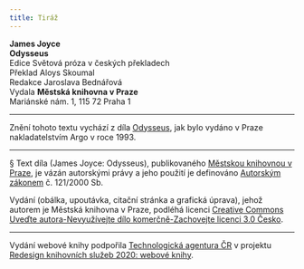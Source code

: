 ```yaml
---
title: Tiráž
---
```


**James Joyce**  
**Odysseus**  
Edice Světová próza v českých překladech  
Překlad Aloys Skoumal  
Redakce Jaroslava Bednářová  
Vydala **Městská knihovna v Praze**  
Mariánské nám. 1, 115 72 Praha 1  
[^1]: Přistoupím k oltáři božímu.  
[^2]: Zlatoústý.  
[^3]: Algernon Charles Swinburne (1837–1909), angl. básník.  
[^4]: Po vínově rudém moři;  z Homérovy _Odysseje_.  
[^5]: Moře! Moře!; z Xenofontovy _Anabáze_.  
[^6]: Pupek.  
[^7]: Mater Misericordiae, Richmond – nemocnice v Dublinu.  
[^8]: Nechť tě obklopí liliový zástup zářících vyznavačů, nechť tě přivítá plesající sbor panen. (Irská modlitba nad umírajícím.)  
[^9]: Ve jménu Otce i Syna i Ducha svatého.  
[^10]: A v jednu svatou všeobecnou a apoštolskou církev; vyznání víry, součást mše.  
[^11]: Hrome! Panebože!  
[^12]: Láska matčina; láska k matce.  
[^13]: Po přímých cestách.  
[^14]: Cena Paříže, vyznamenání.  
[^15]: Mistr všech vědoucích (tj. Aristoteles), z Dantova _Pekla_.  
[^16]: Po sobě.  
[^17]: Vedle sebe.  
[^18]: Věčný zákon.  
[^19]: Biskupský pláštík.  
[^20]: Doslova: Přines s sebou; soudní obsílka.  
[^21]: Ať odpočívá v pokoji.  
[^22]: Na stráž!; z Verdiho _Trubadúra_.  
[^23]: Úvodní árie.  
[^24]: Slez dolů, plešatče, abys příliš nezplešatěl.  
[^25]: Ó ano, jistě!  
[^26]: Doslova: velký rok; nesmírná doba.  
[^27]: Kdo vás přivedl do tohoto trapného stavu?  
[^28]: Holub, Josefe.  
[^29]: Teplé mléko.  
[^30]: Králíku.  
[^31]: Loterie, terno.  
[^32]: Život Ježíšův.  
[^33]: To víš, je to legrační. Jsem socialista. Nevěřím v boží existenci. Tátovi to nesmím říct.  
[^34]: On věří?  
[^35]: Můj otec ano.  
[^36]: Konec.  
[^37]: Fyzika, chemie a přírodověda.  
[^38]: Zadělávané plíčky.  
[^39]: Boulevard St. Michel.  
[^40]: On, to jsem já sám.  
[^41]: Ještě dvě minuty.  
[^42]: Zavřeno.  
[^43]: Haha!  
[^44]: Cože?  
[^45]: Baletní sukýnka.  
[^46]: Dlouhé bílé kalhoty a krátké červené; název humoristických časopisů.  
[^47]: Řezy.  
[^48]: Krém bretonského pudinku.  
[^49]: Půl žejdlíku!  
[^50]: On je Ir. Holandský? Sýr ne. Irové, my dva, Irsko, víte? To jo!  
[^51]: Na zdraví!  
[^52]: Slečna.  
[^53]: Děvče pro všechno.  
[^54]: Můj syn.  
[^55]: Pramice uvízlá v písku.  
[^56]: Přemýšleje o hrozných věcech.  
[^57]: Samozřejmě.  
[^58]: Bratr čuník.  
[^59]: K tobě všeliké tělo přijde; _Žalm 65, 37_.  
[^60]: Spíše.  
[^61]: A viděl Bůh. A bylo velmi dobré; Genesis 1, 31.  
[^62]: Hle, jak malá nožka!  
[^63]: Dni i noci kvílí nad utrpěnými křivdami.  
[^64]: Onen totiž Lucifer, jenž nezná západu. (Z obřadů svěcení svící na Bílou sobotu, Lucifer = Světlonoš, Jitřenka.)  
[^65]: No dobře.  
[^66]: Tam ruku dám ti; z Mozartova _Dona Giovanniho_.  
[^67]: Zda chci či nechci; z Mozartova _Dona Giovanniho._  
[^68]: Sladké nic nedělání.  
[^69]: Stavovská solidarita, morálka.  
[^70]: Ejhle člověk! – Pilátův výrok o Ježíšovi.  
[^71]: Iesus Nazarenus Rex Iudaeorum – Ježíš Nazaretský, král židovský.  
[^72]: Iesus Hominum Salvator – Ježíš, spasitel lidí; In hoc Signo (vinces) – V tomto znamení (zvítězíš); In Hac Salus – V tomto (kříži) spása.  
[^73]: Stála Matka, mariánský hymnus.  
[^74]: Kdo je člověk!  
[^75]: Španělská pleť.  
[^76]: Jak chví se srdce mé; z Mozartova _Dona Giovanniho_.  
[^77]: Nevcházej v soud se služebníkem svým, Pane. _Žalm 142, 2_.  
[^78]: A neuveď nás v pokušení; z _Otčenáše_.  
[^79]: Do ráje (ať doprovodí tě andělé); pohřební zpěv.  
[^80]: Nechť má tělo.  
[^81]: O mrtvých nejinak než dříve, tj. stejně jako dříve – jen dobré.  
[^82]: Pesach, židovské Velikonce.  
[^83]: Slyš, Izraeli, Hospodin Bůh náš, Hospodin jeden jest.  
[^84]: Léta Páně.  
[^85]: Říše římská.  
[^86]: Vstupte, děti!  
[^87]: Pane, smiluj se!  
[^88]: Pokoj bychom vyprosili tobě… porozprávět sobě… neb vichr právě ustal ve své zlobě; z Dantovy _Božské komedie_, přel. O. F. Babler.  
[^89]: V tom vzduchu šerém; z Dantovy _Božské komedie_, přel. O. F. Babler.  
[^90]: Tak pokojná ta auriflamma (praporec); z Dantovy _Božské komedie_, přel. K. Vrátný.  
[^91]: Větší touhou, zírat zas, mě zažeh; z Dantovy _Božské komedie_, přel. K. Vrátný.  
[^92]: Itálie, učitelka umění.  
[^93]: Zákon odvety; z knihy _Exodus_.  
[^94]: Byla kdysi Trója; z Vergiliovy _Aeneidy_.  
[^95]: Žádné statky.  
[^96]: Bůh to byl, jenž poklid tento mi zjednal; z Vergiliových _Zpěvů pastýřských_, přel. O. Vaňorný.  
[^97]: Naše věc je svatá; z opery _Hugenoti_ od. G. Meyerbeera (1791–1864).  
[^98]: Don Giovanni! K tomuto kvasu jsi mne pozval! Z Mozartova _Dona Giovanniho,_ přel. R. Vonásek.  
[^99]: A on pak trubku udělal si z řiti; z Dantovy _Božské komedie_, přel. O. F. Babler.  
[^100]: Zdráv buď, Mistře.  
[^101]: Předpeklí.  
[^102]: Ani nejmenovat!  
[^103]: Člun je na souši. Jsem kněz. – Slova z irského slabikáře.  
[^104]: Pohledem člověka zahubí (bazilišek).  
[^105]: Kraj mládí; v keltské mytologii blažené bezčasí.  
[^106]: Běhna.  
[^107]: Čemu se posmíváš, tomu budeš sloužit.  
[^108]: Je Velký pátek!  
[^109]: Ještě dvacet sous. Budeme dělat prasečinky. Minet? Chceš?  
[^110]: Rozvod od stolu a lože.  
[^111]: Tvary slovesa močit.  
[^112]: Měli by mě zarazit.  
[^113]: Ba co více. V lidské společnosti záleží nejvíce na tom, aby byla láska mezi mnohými.  
[^114]: Oroduj za nás.  
[^115]: Polib mi prdel! Srdíčko moje.  
[^116]: Praví Eglinton Posloupnopisec.  
[^117]: V ten čas, kdy život náš je na půl cestě; z Dantovy _Božské komedie_, přel. K. Vrátný.  
[^118]: Ještě víc. Podnes. Znovu. Potom.  
[^119]: Sebetrapič – název antického dramatu a též básně Ch. Baudelaira.  
[^120]: Býk ověnčený k oběti.  
[^121]: Štěpánovo děvče. Ano, jeho. Gelindo se rozhodne, že nebude Š. D. milovat.  
[^122]: Otče, pravil; padající Ikarus volá svého otce podobně jako Kristus na kříži.  
[^123]: Co chcete?  
[^124]: Našel jsem to! Už to mám!  
[^125]: Já sám.  
[^126]: _Summa_ proti pohanům od Tomáše Akvinského.  
[^127]: Irský bůh lásky a krásy.  
[^128]: Náš přítel.  
[^129]: _Třicetiletá_ – Balzakův román.  
[^130]: V pravdě je hodné a spravedlivé; počátek eucharistické modlitby při mši.  
[^131]: Počet vyvolených.  
[^132]: Ejakulace semene do ženského přirození.  
[^133]: Tvořit beránky.  
[^134]: Bože, ku pomoci.  
[^135]: Reš (hebrejská číslice): Blahoslavení neposkvrnění: Počátek slov tvých jest pravda: na věky všickni soudové spravedlnosti tvé. _Žalm 118_.  
[^136]: Sin (hebrejská číslice): Knížata pronásledovala mne bez příčiny: a slov tvých strachovalo se srdce mé.  
[^137]: Taky jsem míval takové názory, když jsem byl mladičký jako vy. Potom jsem se přesvědčil, že svět je dravec. Škoda. Vždyť váš hlas… byl by zdrojem příjmu, jen do toho. A zatím se obětujete. Oběť nekrvavá.  
[^138]: Doufejme.  
[^139]: Dejte na má slova. Uvažujte.  
[^140]: Budu uvažovat.  
[^141]: Ale vážně, hm?  
[^142]: Vida. Přijďte za mnou a myslete na to.  
[^143]: Nashledanou, Mistře. A děkuji.  
[^144]: Není za co. Promiňte. Všechno nejlepší.  
[^145]: Nerozluštitelné kabalistické zaklínadlo.  
[^146]: Hluboký hlas, bas.  
[^147]: Chtěl jsem z přinucení.  
[^148]: Poslední módní výkřik.  
[^149]: Ve městě, u moře.  
[^150]: Milostně, leč nepříliš.  
[^151]: Celá láska se mi zjevila, upřel jsem na ni pohled; z Flotowovy opery _Marta_.  
[^152]: Komorní hudba. Nočník.  
[^153]: Zde v těch kobkách svátosti; z Mozartovy _Kouzelné flétny_, přel. J. K. Chmelenský.  
[^154]: Má vina.  
[^155]: Příteli.  
[^156]: Buď zticha.  
[^157]: Houbovité tělísko.  
[^158]: Ve chvíli smrti při popravě.  
[^159]: Mečík krvavý.  
[^160]: Irský pozemní hokej.  
[^161]: Družina.  
[^162]: Pro veřejné blaho.  
[^163]: Irský přípitek.  
[^164]: Irský národ; jméno vlasteneckého sdružení.  
[^165]: Přestaň.  
[^166]: Příčetný.  
[^167]: Naplivat na Angličany! Věrolomný Albion!  
[^168]: Třesky plesky.  
[^169]: V zahradě.  
[^170]: Německá sentimentální vojenská píseň.  
[^171]: V lůně matčině.  
[^172]: Zjevení Páně neboli Tří králů.  
[^173]: Vstaň, osvěť se (Jeruzaléme).  
[^174]: Všickni … ze Sáby přijdou.  
[^175]: Spomožení naše ve jménu Páně. – Který stvořil nebe i zemi. – Pán s vámi. – I s duchem tvým.  
[^176]: Bože, jehož jménem se veškerenstvo posvěcuje, vylej své požehnání na toto stvoření: a učiň, aby kdožkoli jich podle zákona i vůle s díkučiněním požívati bude, skrze vzývání Tvého přesvatého jména tvým působením tělesného zdraví i duševní záštity dosáhl skrze Krista Pána našeho.  
[^177]: Velevážený pan.  
[^178]: Spojka „a“.  
[^179]: Sbohem, milý kamaráde! Sbohem!  
[^180]: Mše za zemřelé.  
[^181]: Zkratky nehorázných titulů, podle E. Kreutzera znamenají: Podvazkový rytíř, Rytíř sv. Patrika, Chrámový rytíř (tj. zednář), Tajný rada, Rytířský komandér lázeňského řádu, Poslanec, Smírčí soudce, Bakalář lékařství, Řád za vynikající službu, Sodomita, Vrchní štolba, Člen Královské irské akademie, Bakalář práv, Doktor hudby, Chudinský opatrovník, Člen Trojické koleje v Dublinu, Člen Královské irské univerzity, Člen Královské irské lékařské koleje, Člen Královské irské chirurgické koleje.  
[^182]: Pěkná podívaná!  
[^183]: Té neskonalé (svátosti) – hymnus od Tomáše Akvinského.  
[^184]: Chléb z nebe dal jsi jim.  
[^185]: Mrzutost.  
[^186]: Chvalte Hospodina všickni národové; _Žalm 116_.  
[^187]: Prádlo.  
[^188]: Správně: La causa è santa, tj. svatá věc.  
[^189]: Vari z cesty; píseň irského básníka Ch. G. Duffyho.  
[^190]: Dobrou noc, slečno. Muž miluje krásnou dívku.  
[^191]: Následným účinkem.  
[^192]: Panno a matko, dcero syna svého; z Dantovy _Božské komedie_, přel. K. Vrátný.  
[^193]: Petr rybář = papež.  
[^194]: Aby se poznalo tělesné tajemství našeho pohlaví.  
[^195]: Modlete se, bratři, za mě.  
[^196]: Kde, jak.  
[^197]: Štěpánská píseň.  
[^198]: Smrt policajtům!  
[^199]: Slintavka.  
[^200]: Taková a tak veliká je zkaženost této doby, římští občané, že naše vdané paní mají raději chlípná lechtání kdejakého libyjského polomuže než pořádné moudí a strmé ztopoření římských centuriónů.  
[^201]: Ale jistě… tisíceré díky.  
[^202]: Obchodník s pláštěnkami.  
[^203]: Ploditel, tj. Mulligan.  
[^204]: U něho… hrome… vážně.  
[^205]: To jsou dvě věci.  
[^206]: Těhotná.  
[^207]: Plod bez srdce v plodu.  
[^208]: Budiž!  
[^209]: Mrtvé moře.  
[^210]: Porod.  
[^211]: Čich.  
[^212]: Všechno pomíjející, z Goethova _Fausta_.  
[^213]: Nebe.  
[^214]: Dojil jsi krávu mrzutost. Teď piješ sladkého mléka jejího vemene. – Z Nietzschovy _Tak pravil Zarathustra_, přel. O. Fischer.  
[^215]: Skrze bohyni Partulu a Pertundu, teď je čas pít; Partula byla římská bohyně porodu, Pertunda obcování.  
[^216]: Hodnověrnost. (V Irsku dostal napít podle zákona i po zavření hospody každý, kdo hodnověrně prokázal, že přichází ze vzdálenosti 4 mil.)  
[^217]: Požehnej vás Všemohoucí Bůh, Otec a Syn.  
[^218]: Kupředu, děti!  
[^219]: Cca 5,5 km, perská míra vzdálenosti.  
[^220]: Matka mě oženila.  
[^221]: Všichni se napijeme absintu, čert ať nám vezme zadek.  
[^222]: Dobrou noc vespolek.  
[^223]: Na vaše (zdraví).  
[^224]: Veseliti se budou na ložích svých; _Žalm 149, 5._  
[^225]: Aby se naplnilo písmo.  
[^226]: Viděl jsem vodu vytékající z chrámu od boku pravého, aleluja.  
[^227]: (Trochu vyšším hlasem.) A všichni, na něž voda splynula.  
[^228]: (Slavnostně.) Spaseni jsou.  
[^229]: Krásná nelítostná paní; báseň J. Keatse (1795–1821).  
[^230]: K bohyni, která obveseluje mladost mou.  
[^231]: Dobrý večer, slečno Blanko, co je to za ulici?  
[^232]: Mabbot Street.  
[^233]: Ano, vím, tatínku.  
[^234]: Gojská zábava.  
[^235]: Jak chví se srdce tvé?  
[^236]: Každý má jiný vkus.  
[^237]: Dostatečný důkaz.  
[^238]: Černá jsem, ale krásná, dcery jeruzalémské; zkomolená _Píseň Šalamounova_.  
[^239]: Komu to prospívá?  
[^240]: Buď nastotisíckrát vítán.  
[^241]: Jak krásný je tvůj král, Izraeli.  
[^242]: Motlidba před židovským Dlouhým dnem.  
[^243]: Zvěstuji vám velikou radost. Máme kata. (Parafráze slov, jimiž se vyhlašuje nový papež.)  
[^244]: Šťastný svazek. (Parafráze na Culpa Felix – Šťastná vina z velikonoční liturgie.)  
[^245]: Jdoucí na smrt tě zdraví.  
[^246]: Počátek hebrejské abecedy a další hebrejské výrazy.  
[^247]: Nevtipný příběh je kočár bez koně.  
[^248]: Neporušená panna.  
[^249]: Židovký puch.  
[^250]: Leopoldovo narození.  
[^251]: A nazváno bude jeho jméno Emmanuel.  
[^252]: Nebesa vypravují slávu boží_; Žalm 18, 1._  
[^253]: Ale, hergot… Mladost radost. Ať se mládí vydovádí.  
[^254]: Tak to je.  
[^255]: On přichází! Jsem to já! Muž, který se směje! Prvotní člověk!... Pánové a dámy, sázejte!... Sází se!... Už to nejde.  
[^256]: Argument k ženě.  
[^257]: Živote můj, miluji tě; z Byronovy básně.  
[^258]: Zhřešil jsem!  
[^259]: Zde v hampejzu, kde rozbili jsme stan; (z Villonovy _Závěti_).  
[^260]: Bez okolků.  
[^261]: Daruj nám pokoj.  
[^262]: Neukojené prahnutí / zpytavá žena / nás všechny zničí; (zkomolený úryvek z Wagnerovy _Valkýry_).  
[^263]: A vyvýšeni budou rohové spravedlivého; _Žalm 74, 11_.  
[^264]: Dráždivé spodní prádlo. Olala. Ten má frňák.  
[^265]: Ať žije upír!  
[^266]: Hovnajs!  
[^267]: Všichni dopředu! Poklonit se! Všichni na místo!  
[^268]: Čtverec! Dva dopředu!... Vyrovnat!  
[^269]: Vpřed! Osm! Skrz! Pozdrav! Pohyb rukou! Křížem!  
[^270]: Šuplíky! Dámský řetěz! Košík! Zády k sobě!  
[^271]: Pekařka! Kroužky! Můstky! Kolotoč! Šneci!  
[^272]: Tančete se svými dámami! Vyměňte si dámy! Podejte své dámě kytičku! Poděkujte!  
[^273]: Ale ne, kdepak!... Nebudu sloužit!  
[^274]: Ostatně mi do toho nic není.  
[^275]: Nemočit.  
[^276]: Také v Paříži je to vidět.  
[^277]: Ach jé.  
[^278]: Božínku!  
[^279]: Milý kněže? (název písně J. Banima, 1798–1844).  
[^280]: Zemřeme za Irsko!  
[^281]: Chvátej loupiti; z _Izaiáše 8, 3_.  
[^282]: Pozpátku „Alleluja: nebo kraloval Pán Bůh náš všemohoucí“; praktika při černé mši.  
[^283]: Odejde Jidáš. A odšed osidlem se oběsil; (_Mat. 27, 5_).  
[^284]: Věrný Achates; nerozlučný druh Aenea ve Vergilově _Aeneidě_.  
[^285]: Po cestě.  
[^286]: Polosvět.  
[^287]: Kolegové, kumpáni.  
[^288]: Nejsem neznalá útrap a nešťastným pomáhám ráda; parafráze z Vergiliovy _Aeneidy_, přel. O. Vaňorný.  
[^289]: Vzácný pták (tj. bílá vrána).  
[^290]: Vypravěč, povídálek.  
[^291]: Chladnokrevnost.  
[^292]: Indiánská salaš.  
[^293]: Pohlednice.  
[^294]: Rozhled.  
[^295]: Dýka.  
[^296]: Rozhřešení.  
[^297]: Mezi námi.  
[^298]: Rázem.  
[^299]: Hlava rodiny.  
[^300]: Porušnost o sobě (v zásadě), porušnost případkově (náhodná); _Summa_ Tomáše Akvinského.  
[^301]: Ve všem všudy.  
[^302]: Nezbytná podmínka.  
[^303]: Tlumeně… důvěrníkovi.  
[^304]: Roberto okrádá svou běhnu.  
[^305]: Sv. Tomáš Buldok.  
[^306]: Podle těla.  
[^307]: Vlast je tam, kde je dobrý život.  
[^308]: Prozatím (propter tempore).  
[^309]: Farnost sv. Patrika; tj. ironicky irská církev.  
[^310]: Tělnatost.  
[^311]: Sklon.  
[^312]: Léta jsem promarnil hrou.  
[^313]: Vůdce a hrabě; členění dvojsborových vokálních skladeb.  
[^314]: O lstivosti Sirén / pějí básníci.  
[^315]: Dýchánky.  
[^316]: Celý ten rod.  
[^317]: Zkomolený závěr písně od J. Jeepa (1582–1644) o ztroskotání lodi.  
[^318]: Báseň _Naděje_ od rakouského básníka Naftali Herze Imbera (1856–1909).  
[^319]: Potichu.  
[^320]: Poutnický nápěv: Když vycházel Izrael z Egypta a dům Jakubův z národu cizího.  
[^321]: Venkov ve městě… Tady se člověk uzdraví.  
[^322]: Vždy ochotný.  
[^323]: Světlost a dokonalost.  
[^324]: Radost ze Zákona; židovský svátek.  
[^325]: Píseň Šalomounova.  
[^326]: Pisoár.  
[^327]: Jeho Veličenstvo.  
[^328]: Těhotná.  
[^329]: Ach, krásný touraineský kraji.  
[^330]: Zkomolenina z „haruspex“, tj. vykladač z vnitřností obětin ve starém Římě.  
[^331]: Paroháč.  
[^332]: Jak se máte? Děkuji, dobře, a vy?  
[^333]: Služka.  
[^334]: Dvě sázená vejce, pane.  
[^335]: Myslím na Masetta… já nevím, co bych ráda; z Mozartova _Dona Giovanniho_, přel. R. Vonásek.  
[^336]: Hospoda.  
V MKP 2. elektronické vydání z 4. 10. 2022.

***

Znění tohoto textu vychází z díla [Odysseus](https://search.mlp.cz/cz/titul/odysseus/42965/), jak bylo vydáno v Praze nakladatelstvím Argo v roce 1993.

***

§
Text díla (James Joyce: Odysseus), publikovaného [Městskou knihovnou v Praze](https://www.mlp.cz/cz/), je vázán autorskými právy a jeho použití je definováno [Autorským zákonem](https://www.mkcr.cz/predpisy-zakonu-709.html) č. 121/2000 Sb.


Vydání (obálka, upoutávka, citační stránka a grafická úprava), jehož autorem je Městská knihovna v Praze, podléhá licenci [Creative Commons Uveďte autora-Nevyužívejte dílo komerčně-Zachovejte licenci 3.0 Česko](https://creativecommons.org/licenses/by-nc-sa/3.0/cz/).

***

Vydání webové knihy podpořila [Technologická agentura ČR](https://www.tacr.cz/) v projektu [Redesign knihovních služeb 2020: webové knihy](https://starfos.tacr.cz/cs/project/TL04000391).